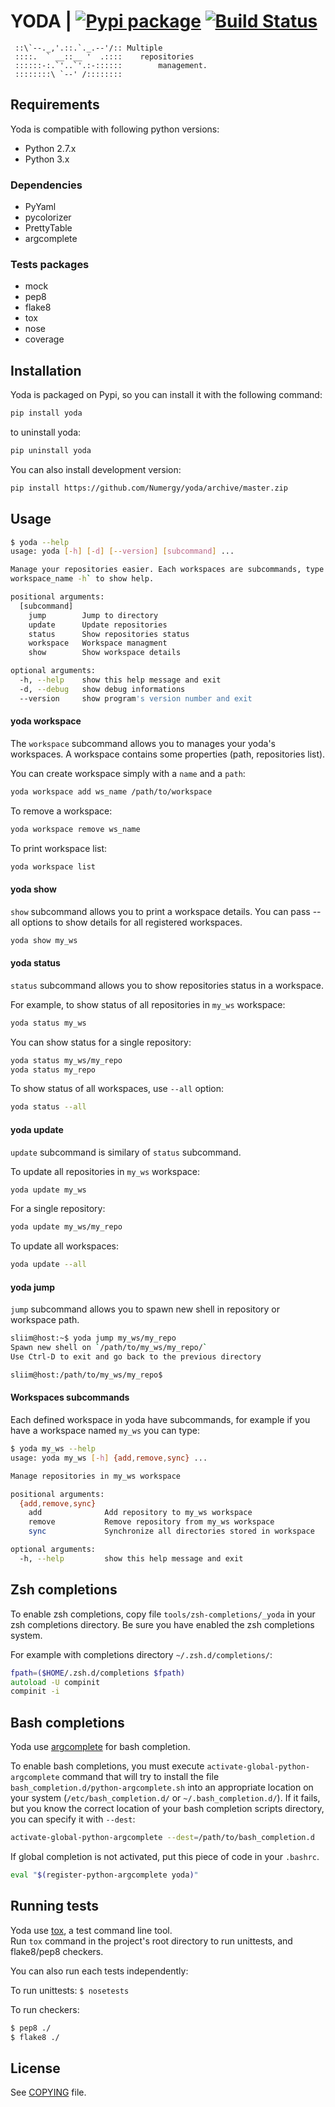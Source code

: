 # YODA | [![Pypi package](http://badge.fury.io/py/yoda.png)](http://badge.fury.io/py/yoda) [![Build Status](https://travis-ci.org/Numergy/yoda.png?branch=master)](https://travis-ci.org/Numergy/yoda)

```
 ::\`--._,'.::.`._.--'/:: Multiple
 ::::.  ` __::__ '  .::::    repositories
 ::::::-:.`'..`'.:-::::::        management.
 ::::::::\ `--' /:::::::: 
```
## Requirements

Yoda is compatible with following python versions:
- Python 2.7.x
- Python 3.x

### Dependencies
- PyYaml
- pycolorizer
- PrettyTable
- argcomplete

### Tests packages
- mock
- pep8
- flake8
- tox
- nose
- coverage

## Installation
Yoda is packaged on Pypi, so you can install it with the following command:  
```bash
pip install yoda
```

to uninstall yoda:
```bash
pip uninstall yoda
```

You can also install development version:
```bash
pip install https://github.com/Numergy/yoda/archive/master.zip
```

## Usage
```bash
$ yoda --help
usage: yoda [-h] [-d] [--version] [subcommand] ...

Manage your repositories easier. Each workspaces are subcommands, type `yoda
workspace_name -h` to show help.

positional arguments:
  [subcommand]
    jump        Jump to directory
    update      Update repositories
    status      Show repositories status
    workspace   Workspace managment
    show        Show workspace details

optional arguments:
  -h, --help    show this help message and exit
  -d, --debug   show debug informations
  --version     show program's version number and exit
```

#### yoda workspace
The `workspace` subcommand allows you to manages your yoda's workspaces.
A workspace contains some properties (path, repositories list).

You can create workspace simply with a `name` and a `path`:
```bash
yoda workspace add ws_name /path/to/workspace
```

To remove a workspace:
```bash
yoda workspace remove ws_name
```

To print workspace list:
```bash
yoda workspace list
```

#### yoda show
`show` subcommand allows you to print a workspace details. You can pass --all options to show details for all registered workspaces.
```bash
yoda show my_ws
```

#### yoda status
`status` subcommand allows you to show repositories status in a workspace.

For example, to show status of all repositories in `my_ws` workspace:
```bash
yoda status my_ws
```

You can show status for a single repository:
```bash
yoda status my_ws/my_repo
yoda status my_repo
```

To show status of all workspaces, use `--all` option:
```bash
yoda status --all
```

#### yoda update
`update` subcommand is similary of `status` subcommand.

To update all repositories in `my_ws` workspace:
```bash
yoda update my_ws
```

For a single repository:
```bash
yoda update my_ws/my_repo
```

To update all workspaces:
```bash
yoda update --all
```

#### yoda jump
`jump` subcommand allows you to spawn new shell in repository or workspace path.

```bash
sliim@host:~$ yoda jump my_ws/my_repo
Spawn new shell on `/path/to/my_ws/my_repo/`
Use Ctrl-D to exit and go back to the previous directory

sliim@host:/path/to/my_ws/my_repo$
```

#### Workspaces subcommands
Each defined workspace in yoda have subcommands, for example if you have a workspace named `my_ws` you can type:
```bash
$ yoda my_ws --help
usage: yoda my_ws [-h] {add,remove,sync} ...

Manage repositories in my_ws workspace

positional arguments:
  {add,remove,sync}
    add              Add repository to my_ws workspace
    remove           Remove repository from my_ws workspace
    sync             Synchronize all directories stored in workspace

optional arguments:
  -h, --help         show this help message and exit
```

## Zsh completions
To enable zsh completions, copy file `tools/zsh-completions/_yoda` in your zsh completions directory.
Be sure you have enabled the zsh completions system.

For example with completions directory `~/.zsh.d/completions/`:
```zsh
fpath=($HOME/.zsh.d/completions $fpath)
autoload -U compinit
compinit -i
```

## Bash completions
Yoda use [argcomplete](https://github.com/kislyuk/argcomplete) for bash completion.

To enable bash completions, you must execute `activate-global-python-argcomplete` command that will try to install the file
`bash_completion.d/python-argcomplete.sh` into an appropriate location on your system
(`/etc/bash_completion.d/` or `~/.bash_completion.d/`). If it fails, but you know the correct location of your bash completion scripts directory, you can specify it with `--dest`:
```bash
activate-global-python-argcomplete --dest=/path/to/bash_completion.d
```

If global completion is not activated, put this piece of code in your `.bashrc`.

```bash
eval "$(register-python-argcomplete yoda)"
```

## Running tests
Yoda use [tox](http://tox.readthedocs.org), a test command line tool.  
Run `tox` command in the project's root directory to run unittests, and flake8/pep8 checkers.

You can also run each tests independently:

To run unittests:
`$ nosetests`

To run checkers:
```bash
$ pep8 ./
$ flake8 ./
```

## License
See [COPYING](https://github.com/Numergy/yoda/blob/master/COPYING) file.
